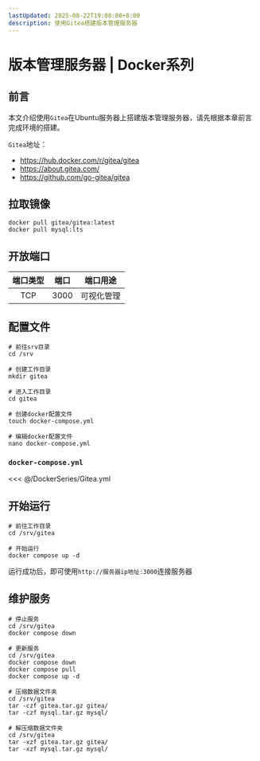 ```yaml
---
lastUpdated: 2025-08-22T19:08:00+8:00
description: 使用Gitea搭建版本管理服务器
---
```


# 版本管理服务器 | Docker系列

## 前言

本文介绍使用`Gitea`在Ubuntu服务器上搭建版本管理服务器，请先根据本章前言完成环境的搭建。

`Gitea`地址：

- <https://hub.docker.com/r/gitea/gitea>
- <https://about.gitea.com/>
- <https://github.com/go-gitea/gitea>

## 拉取镜像

```shell
docker pull gitea/gitea:latest
docker pull mysql:lts
```

## 开放端口

| 端口类型 | 端口  |  端口用途  |
| :------: | :---: | :--------: |
|   TCP    | 3000  | 可视化管理 |

## 配置文件

```shell
# 前往srv目录
cd /srv

# 创建工作目录
mkdir gitea

# 进入工作目录
cd gitea

# 创建docker配置文件
touch docker-compose.yml

# 编辑docker配置文件
nano docker-compose.yml
```

### `docker-compose.yml`

<<< @/DockerSeries/Gitea.yml

## 开始运行

```shell
# 前往工作目录
cd /srv/gitea

# 开始运行
docker compose up -d
```

运行成功后，即可使用`http://服务器ip地址:3000`连接服务器

## 维护服务

```shell
# 停止服务
cd /srv/gitea
docker compose down

# 更新服务
cd /srv/gitea
docker compose down
docker compose pull
docker compose up -d

# 压缩数据文件夹
cd /srv/gitea
tar -czf gitea.tar.gz gitea/
tar -czf mysql.tar.gz mysql/

# 解压缩数据文件夹
cd /srv/gitea
tar -xzf gitea.tar.gz gitea/
tar -xzf mysql.tar.gz mysql/
```
